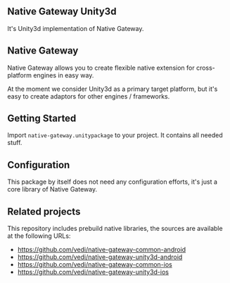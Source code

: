 Native Gateway Unity3d
---

It's Unity3d implementation of Native Gateway.

Native Gateway
---

Native Gateway allows you to create flexible native extension for cross-platform engines in easy way.

At the moment we consider Unity3d as a primary target platform, but it's easy to create adaptors for other engines / frameworks.

Getting Started
---

Import `native-gateway.unitypackage` to your project. It contains all needed stuff.

Configuration
---

This package by itself does not need any configuration efforts, it's just a core library of Native Gateway.

Related projects
---

This repository includes prebuild native libraries, the sources are available at the following URLs:
* https://github.com/vedi/native-gateway-common-android
* https://github.com/vedi/native-gateway-unity3d-android
* https://github.com/vedi/native-gateway-common-ios
* https://github.com/vedi/native-gateway-unity3d-ios
